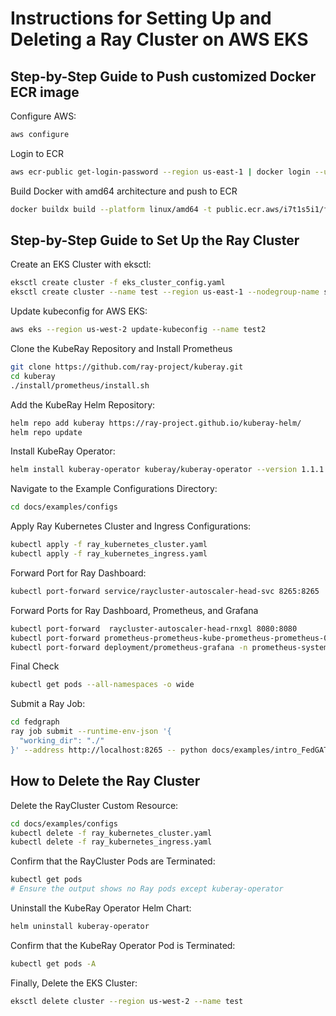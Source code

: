 # Instructions for Setting Up and Deleting a Ray Cluster on AWS EKS

## Step-by-Step Guide to Push customized Docker ECR image
Configure AWS:

```bash
aws configure
```
Login to ECR
```bash
aws ecr-public get-login-password --region us-east-1 | docker login --username AWS --password-stdin public.ecr.aws
```

Build Docker with amd64 architecture and push to ECR

```bash
docker buildx build --platform linux/amd64 -t public.ecr.aws/i7t1s5i1/fedgraph:lp . --push
```


## Step-by-Step Guide to Set Up the Ray Cluster

Create an EKS Cluster with eksctl:

```bash
eksctl create cluster -f eks_cluster_config.yaml
eksctl create cluster --name test --region us-east-1 --nodegroup-name standard-workers --node-type g4dn.xlarge --nodes 1 --nodes-min 1 --nodes-max 4 --managed
```

Update kubeconfig for AWS EKS:

```bash
aws eks --region us-west-2 update-kubeconfig --name test2
```


Clone the KubeRay Repository and Install Prometheus

```bash
git clone https://github.com/ray-project/kuberay.git
cd kuberay
./install/prometheus/install.sh
```


Add the KubeRay Helm Repository:

```bash
helm repo add kuberay https://ray-project.github.io/kuberay-helm/
helm repo update
```

Install KubeRay Operator:

```bash
helm install kuberay-operator kuberay/kuberay-operator --version 1.1.1
```

Navigate to the Example Configurations Directory:

```bash
cd docs/examples/configs
```

Apply Ray Kubernetes Cluster and Ingress Configurations:

```bash
kubectl apply -f ray_kubernetes_cluster.yaml
kubectl apply -f ray_kubernetes_ingress.yaml
```

Forward Port for Ray Dashboard:

```bash
kubectl port-forward service/raycluster-autoscaler-head-svc 8265:8265
```

Forward Ports for Ray Dashboard, Prometheus, and Grafana

```bash
kubectl port-forward  raycluster-autoscaler-head-rnxgl 8080:8080
kubectl port-forward prometheus-prometheus-kube-prometheus-prometheus-0 -n prometheus-system 9090:9090
kubectl port-forward deployment/prometheus-grafana -n prometheus-system 3000:3000
```

Final Check

```bash
kubectl get pods --all-namespaces -o wide
```

Submit a Ray Job:

```bash
cd fedgraph
ray job submit --runtime-env-json '{
  "working_dir": "./"
}' --address http://localhost:8265 -- python docs/examples/intro_FedGAT.py

```

## How to Delete the Ray Cluster

Delete the RayCluster Custom Resource:

```bash
cd docs/examples/configs
kubectl delete -f ray_kubernetes_cluster.yaml
kubectl delete -f ray_kubernetes_ingress.yaml
```

Confirm that the RayCluster Pods are Terminated:

```bash
kubectl get pods
# Ensure the output shows no Ray pods except kuberay-operator
```

Uninstall the KubeRay Operator Helm Chart:

```bash
helm uninstall kuberay-operator
```

Confirm that the KubeRay Operator Pod is Terminated:

```bash
kubectl get pods -A
```

Finally, Delete the EKS Cluster:

```bash
eksctl delete cluster --region us-west-2 --name test
```
